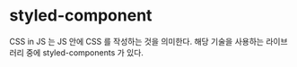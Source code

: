 # styled-component

CSS in JS 는 JS 안에 CSS 를 작성하는 것을 의미한다. 해당 기술을 사용하는 라이브러리 중에 styled-components 가 있다.

